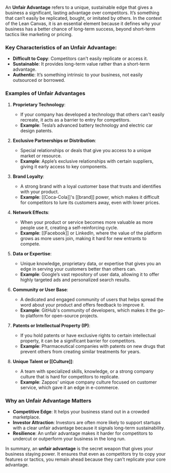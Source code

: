 An **Unfair Advantage** refers to a unique, sustainable edge that gives a business a significant, lasting advantage over competitors. It’s something that can’t easily be replicated, bought, or imitated by others. In the context of the Lean Canvas, it is an essential element because it defines why your business has a better chance of long-term success, beyond short-term tactics like marketing or pricing.

### Key Characteristics of an Unfair Advantage:
- **Difficult to Copy**: Competitors can't easily replicate or access it.
- **Sustainable**: It provides long-term value rather than a short-term advantage.
- **Authentic**: It’s something intrinsic to your business, not easily outsourced or borrowed.

### Examples of Unfair Advantages

1. **Proprietary Technology**:
   - If your company has developed a technology that others can't easily recreate, it acts as a barrier to entry for competitors.
   - **Example**: Tesla’s advanced battery technology and electric car design patents.

2. **Exclusive Partnerships or Distribution**:
   - Special relationships or deals that give you access to a unique market or resource.
   - **Example**: Apple’s exclusive relationships with certain suppliers, giving it early access to key components.

3. **Brand Loyalty**:
   - A strong brand with a loyal customer base that trusts and identifies with your product.
   - **Example**: [[Coca-Cola]]'s [[brand]] power, which makes it difficult for competitors to lure its customers away, even with lower prices.

4. **Network Effects**:
   - When your product or service becomes more valuable as more people use it, creating a self-reinforcing cycle.
   - **Example**: [[Facebook]] or LinkedIn, where the value of the platform grows as more users join, making it hard for new entrants to compete.

5. **Data or Expertise**:
   - Unique knowledge, proprietary data, or expertise that gives you an edge in serving your customers better than others can.
   - **Example**: Google’s vast repository of user data, allowing it to offer highly targeted ads and personalized search results.

6. **Community or User Base**:
   - A dedicated and engaged community of users that helps spread the word about your product and offers feedback to improve it.
   - **Example**: GitHub's community of developers, which makes it the go-to platform for open-source projects.

7. **Patents or Intellectual Property (IP)**:
   - If you hold patents or have exclusive rights to certain intellectual property, it can be a significant barrier for competitors.
   - **Example**: Pharmaceutical companies with patents on new drugs that prevent others from creating similar treatments for years.

8. **Unique Talent or [[Culture]]**:
   - A team with specialized skills, knowledge, or a strong company culture that is hard for competitors to replicate.
   - **Example**: Zappos' unique company culture focused on customer service, which gave it an edge in e-commerce.

### Why an Unfair Advantage Matters
- **Competitive Edge**: It helps your business stand out in a crowded marketplace.
- **Investor Attraction**: Investors are often more likely to support startups with a clear unfair advantage because it signals long-term sustainability.
- **Resilience**: An unfair advantage makes it harder for competitors to undercut or outperform your business in the long run.

In summary, an **unfair advantage** is the secret weapon that gives your business staying power. It ensures that even as competitors try to copy your features or tactics, you remain ahead because they can't replicate your core advantage.